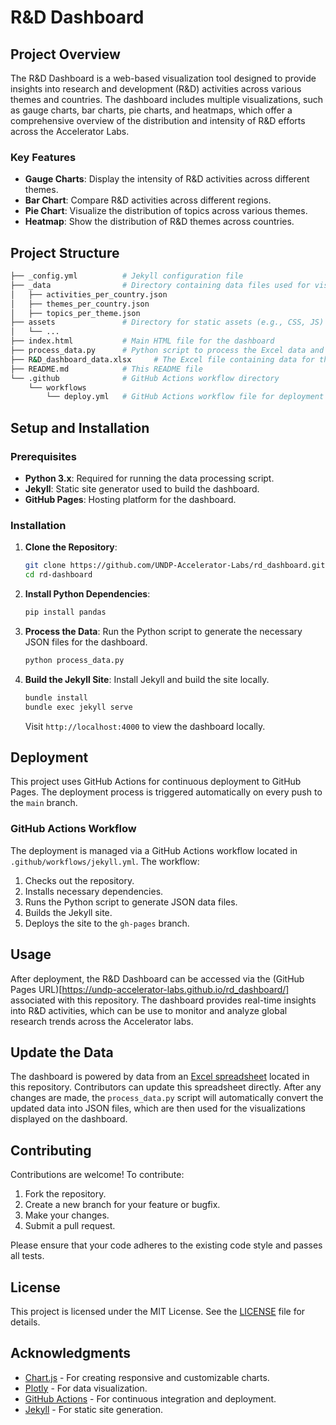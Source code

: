 # R&D Dashboard

## Project Overview

The R&D Dashboard is a web-based visualization tool designed to provide insights into research and development (R&D) activities across various themes and countries. The dashboard includes multiple visualizations, such as gauge charts, bar charts, pie charts, and heatmaps, which offer a comprehensive overview of the distribution and intensity of R&D efforts across the Accelerator Labs.

### Key Features
- **Gauge Charts**: Display the intensity of R&D activities across different themes.
- **Bar Chart**: Compare R&D activities across different regions.
- **Pie Chart**: Visualize the distribution of topics across various themes.
- **Heatmap**: Show the distribution of R&D themes across countries.

## Project Structure

```bash
├── _config.yml          # Jekyll configuration file
├── _data                # Directory containing data files used for visualizations
│   ├── activities_per_country.json
│   ├── themes_per_country.json
│   ├── topics_per_theme.json
├── assets               # Directory for static assets (e.g., CSS, JS)
│   └── ...
├── index.html           # Main HTML file for the dashboard
├── process_data.py      # Python script to process the Excel data and generate JSON files
├── R&D_dashboard_data.xlsx     # The Excel file containing data for the dashboard.
├── README.md            # This README file
└── .github              # GitHub Actions workflow directory
    └── workflows
        └── deploy.yml   # GitHub Actions workflow file for deployment
```

## Setup and Installation

### Prerequisites

- **Python 3.x**: Required for running the data processing script.
- **Jekyll**: Static site generator used to build the dashboard.
- **GitHub Pages**: Hosting platform for the dashboard.

### Installation

1. **Clone the Repository**:
   ```bash
   git clone https://github.com/UNDP-Accelerator-Labs/rd_dashboard.git
   cd rd-dashboard
   ```

2. **Install Python Dependencies**:
   ```bash
   pip install pandas
   ```

3. **Process the Data**:
   Run the Python script to generate the necessary JSON files for the dashboard.
   ```bash
   python process_data.py
   ```

4. **Build the Jekyll Site**:
   Install Jekyll and build the site locally.
   ```bash
   bundle install
   bundle exec jekyll serve
   ```

   Visit `http://localhost:4000` to view the dashboard locally.

## Deployment

This project uses GitHub Actions for continuous deployment to GitHub Pages. The deployment process is triggered automatically on every push to the `main` branch.

### GitHub Actions Workflow

The deployment is managed via a GitHub Actions workflow located in `.github/workflows/jekyll.yml`. The workflow:

1. Checks out the repository.
2. Installs necessary dependencies.
3. Runs the Python script to generate JSON data files.
4. Builds the Jekyll site.
5. Deploys the site to the `gh-pages` branch.

## Usage

After deployment, the R&D Dashboard can be accessed via the (GitHub Pages URL)[https://undp-accelerator-labs.github.io/rd_dashboard/] associated with this repository. The dashboard provides real-time insights into R&D activities, which can be use to monitor and analyze global research trends across the Accelerator labs.

## Update the Data

The dashboard is powered by data from an [Excel spreadsheet](https://github.com/UNDP-Accelerator-Labs/rd_dashboard/blob/main/R%26D_dashboard_data.xlsx) located in this repository. Contributors can update this spreadsheet directly. After any changes are made, the `process_data.py` script will automatically convert the updated data into JSON files, which are then used for the visualizations displayed on the dashboard.

## Contributing

Contributions are welcome! To contribute:

1. Fork the repository.
2. Create a new branch for your feature or bugfix.
3. Make your changes.
4. Submit a pull request.

Please ensure that your code adheres to the existing code style and passes all tests.

## License

This project is licensed under the MIT License. See the [LICENSE](LICENSE) file for details.

## Acknowledgments

- [Chart.js](https://www.chartjs.org/) - For creating responsive and customizable charts.
- [Plotly](https://plotly.com/) - For data visualization.
- [GitHub Actions](https://github.com/features/actions) - For continuous integration and deployment.
- [Jekyll](https://jekyllrb.com/) - For static site generation.

